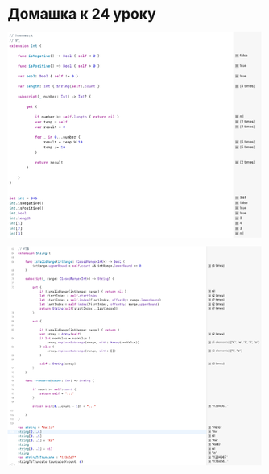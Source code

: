 # Домашка к 24 уроку

![Screeen](https://github.com/jykaswift/Skutarenko/blob/master/Lesson%2024%20Extensions/Снимок%20экрана%202023-09-02%20в%2017.01.54.png?raw=true)

![Screeen](https://github.com/jykaswift/Skutarenko/blob/master/Lesson%2024%20Extensions/Снимок%20экрана%202023-09-02%20в%2017.02.27.png?raw=true)




